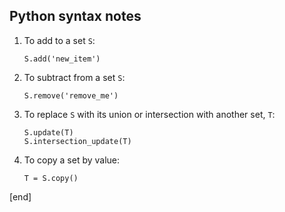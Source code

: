 ## Python syntax notes

 1. To add to a set `S`:

        S.add('new_item')

 1. To subtract from a set `S`:

        S.remove('remove_me')

 2. To replace `S` with its union or intersection with another set, `T`:

        S.update(T)
        S.intersection_update(T)

 1. To copy a set by value:

        T = S.copy()

[end]
